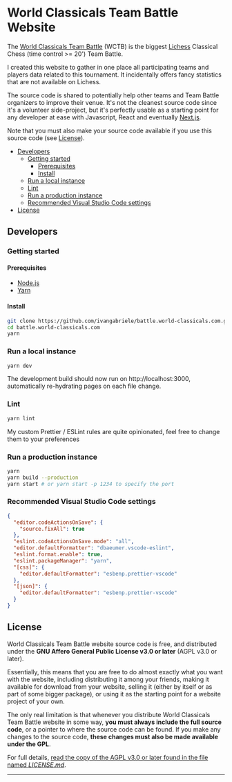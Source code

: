# World Classicals Team Battle Website

The [World Classicals Team Battle][link-wctb] (WCTB) is the biggest [Lichess][link-lichess] Classical Chess (time
control >= 20') Team Battle.

I created this website to gather in one place all participating teams and players data
related to this tournament. It incidentally offers fancy statistics that are not available on Lichess.

The source code is shared to potentially help other teams and Team Battle organizers to improve their venue. It's not
the cleanest source code since it's a volunteer side-project, but it's perfectly usable as a starting point for any
developer at ease with Javascript, React and eventually [Next.js](https://nextjs.org).

Note that you must also make your source code available if you use this source code (see [License](#license)).

- [Developers](#developers)
  - [Getting started](#getting-started)
    - [Prerequisites](#prerequisites)
    - [Install](#install)
  - [Run a local instance](#run-a-local-instance)
  - [Lint](#lint)
  - [Run a production instance](#run-a-production-instance)
  - [Recommended Visual Studio Code settings](#recommended-visual-studio-code-settings)
- [License](#license)

## Developers

### Getting started

#### Prerequisites

- [Node.js](https://nodejs.org)
- [Yarn](https://yarnpkg.com/getting-started/install)

#### Install

```sh
git clone https://github.com/ivangabriele/battle.world-classicals.com.git
cd battle.world-classicals.com
yarn
```

### Run a local instance

```sh
yarn dev
```

The development build should now run on http://localhost:3000, automatically re-hydrating pages on each file change.

### Lint

```sh
yarn lint
```

My custom Prettier / ESLint rules are quite opinionated, feel free to change them to your preferences

### Run a production instance

```sh
yarn
yarn build --production
yarn start # or yarn start -p 1234 to specify the port
```

### Recommended Visual Studio Code settings

```json
{
  "editor.codeActionsOnSave": {
    "source.fixAll": true
  },
  "eslint.codeActionsOnSave.mode": "all",
  "editor.defaultFormatter": "dbaeumer.vscode-eslint",
  "eslint.format.enable": true,
  "eslint.packageManager": "yarn",
  "[css]": {
    "editor.defaultFormatter": "esbenp.prettier-vscode"
  },
  "[json]": {
    "editor.defaultFormatter": "esbenp.prettier-vscode"
  }
}
```

## License

World Classicals Team Battle website source code is free, and distributed under the **GNU Affero General Public License
v3.0 or later** (AGPL v3.0 or later).

Essentially, this means that you are free to do almost exactly what you want with the website, including distributing it
among your friends, making it available for download from your website, selling it (either by itself or as part of some
bigger package), or using it as the starting point for a website project of your own.

The only real limitation is that whenever you distribute World Classicals Team Battle website in some way, **you must
always include the full source code**, or a pointer to where the source code can be found. If you make any changes to
the source code, **these changes must also be made available under the GPL**.

For full details, [read the copy of the AGPL v3.0 or later found in the file named _LICENSE.md_][link-license].

---

[link-license]: https://github.com/ivangabriele/battle.world-classicals.com/blob/main/LICENSE.md
[link-lichess]: https://lichess.org
[link-wctb]: https://battle.world-classicals.com
